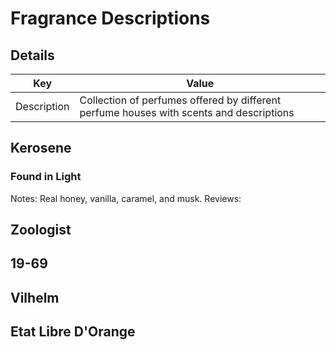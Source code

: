 # Fragrance Descriptions 
## Details 
|  Key | Value|
| ------------- | ------------- |
| Description | Collection of perfumes offered by different perfume houses with scents and descriptions |

## Kerosene 
### Found in Light
Notes: Real honey, vanilla, caramel, and musk.
Reviews: 
###
###
###
###

## Zoologist
###
###
###
###
###

## 19-69

## Vilhelm

## Etat Libre D'Orange

